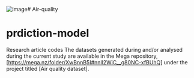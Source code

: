 ![image](https://github.com/user-attachments/assets/19fd6d23-170d-4b76-8c35-afc03825b5f1)# Air-quality
# prdiction-model 
Research article codes
The datasets generated during and/or analysed during the current study are available in the Mega repository, [https://mega.nz/folder/XwBnnB5I#nnll2WiC__g80NC-xfBUhQ] under the project titled [Air quality dataset].
